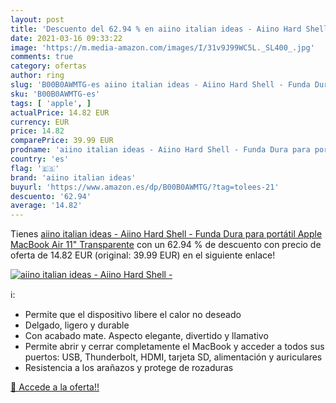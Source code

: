 ```yaml
---
layout: post
title: 'Descuento del 62.94 % en aiino italian ideas - Aiino Hard Shell -'
date: 2021-03-16 09:33:22
image: 'https://m.media-amazon.com/images/I/31v9J99WC5L._SL400_.jpg'
comments: true
category: ofertas
author: ring
slug: 'B00B0AWMTG-es aiino italian ideas - Aiino Hard Shell - Funda Dura para...'
sku: 'B00B0AWMTG-es'
tags: [ 'apple', ]
actualPrice: 14.82 EUR
currency: EUR
price: 14.82
comparePrice: 39.99 EUR
prodname: 'aiino italian ideas - Aiino Hard Shell - Funda Dura para portátil Apple MacBook Air 11"  Transparente'
country: 'es'
flag: '🇪🇸'
brand: 'aiino italian ideas'
buyurl: 'https://www.amazon.es/dp/B00B0AWMTG/?tag=tolees-21'
descuento: '62.94'
average: '14.82'
---
```


Tienes [aiino italian ideas - Aiino Hard Shell - Funda Dura para portátil Apple MacBook Air 11"  Transparente](https://www.amazon.es/dp/B00B0AWMTG/?tag=tolees-21) con un 62.94 % de descuento con precio de oferta de 14.82 EUR (original: 39.99 EUR) en el siguiente enlace!

[![aiino italian ideas - Aiino Hard Shell -](https://m.media-amazon.com/images/I/31v9J99WC5L._SL400_.jpg)](https://www.amazon.es/dp/B00B0AWMTG/?tag=tolees-21)

ℹ️:

- Permite que el dispositivo libere el calor no deseado
- Delgado, ligero y durable
- Con acabado mate. Aspecto elegante, divertido y llamativo
- Permite abrir y cerrar completamente el MacBook y acceder a todos sus puertos: USB, Thunderbolt, HDMI, tarjeta SD, alimentación y auriculares
- Resistencia a los arañazos y protege de rozaduras

[🛒 Accede a la oferta!!](https://www.amazon.es/dp/B00B0AWMTG/?tag=tolees-21)
